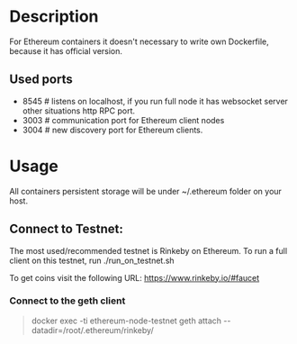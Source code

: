 # Description
For Ethereum containers it doesn't necessary to write own Dockerfile, because it has official version.

## Used ports
- 8545 # listens on localhost, if you run full node it has websocket server other situations http RPC port.
- 3003 # communication port for Ethereum client nodes
- 3004 # new discovery port for Ethereum clients.

# Usage
All containers persistent storage will be under ~/.ethereum folder on your host.

## Connect to Testnet:
The most used/recommended testnet is Rinkeby on Ethereum. To run a full client on this testnet, run ./run_on_testnet.sh

To get coins visit the following URL: https://www.rinkeby.io/#faucet

### Connect to the geth client

> docker exec -ti ethereum-node-testnet geth attach --datadir=/root/.ethereum/rinkeby/
